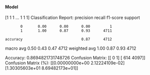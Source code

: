 #### Model
[1 1 1 ... 1 1 1]
Classification Report:
              precision    recall  f1-score   support

           0       0.00      0.00      0.00         1
           1       1.00      0.87      0.93      4711

    accuracy                           0.87      4712
   macro avg       0.50      0.43      0.47      4712
weighted avg       1.00      0.87      0.93      4712

Accuracy: 0.8694821731748726
Confusion Matrix:
[[   0    1]
 [ 614 4097]]
Confusion Matrix (%):
[[0.00000000e+00 2.12224109e-02]
 [1.30305603e+01 8.69482173e+01]]
